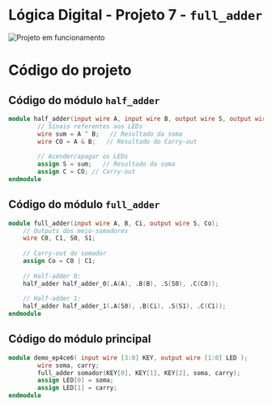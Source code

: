 # Lógica Digital - Projeto 7 - `full_adder`       
![Projeto em funcionamento](./Proj07_DigitalLogic_07_FullAdder.gif)       
       

# Código do projeto   
        

## Código do módulo `half_adder`
```verilog
module half_adder(input wire A, input wire B, output wire S, output wire C);
		// Sinais referentes aos LEDs
		wire sum = A ^ B;   // Resultado da soma
		wire CO = A & B;   // Resultado do Carry-out
	
		// Acender/apagar os LEDs
		assign S = sum;   // Resultado da soma
		assign C = CO; // Carry-out
endmodule
```    
       

## Código do módulo `full_adder`     
```verilog     
module full_adder(input wire A, B, Ci, output wire S, Co);
	// Outputs dos meio-somadores
	wire C0, C1, S0, S1;
	
	// Carry-out do somador
	assign Co = C0 | C1;
	
	// Half-adder 0:
	half_adder half_adder_0(.A(A), .B(B), .S(S0), .C(C0));
	
	// Half-adder 1:
	half_adder half_adder_1(.A(S0), .B(Ci), .S(S1), .C(C1));
endmodule
```         
        

## Código do módulo principal       
```verilog
module demo_ep4ce6( input wire [3:0] KEY, output wire [1:0] LED );
		wire soma, carry;
		full_adder somador(KEY[0], KEY[1], KEY[2], soma, carry);
		assign LED[0] = soma;
		assign LED[1] = carry;
endmodule
```   
         
